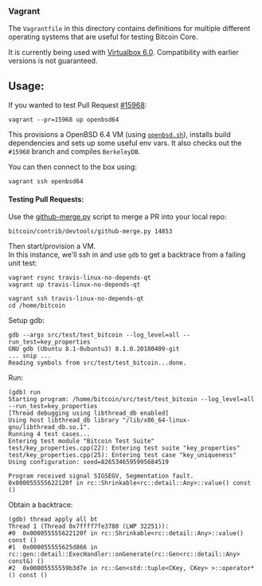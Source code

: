 ### Vagrant

The `Vagrantfile` in this directory contains definitions for multiple different operating systems that are useful for testing Bitcoin Core.

It is currently being used with [Virtualbox 6.0](https://www.virtualbox.org/). Compatibility with earlier versions is not guaranteed.

## Usage:

If you wanted to test Pull Request [#15968](https://github.com/bitcoin/bitcoin/pull/15968):

```shell
vagrant --pr=15968 up openbsd64
```

This provisions a OpenBSD 6.4 VM (using [`openbsd.sh`](/vagrant/openbsd.sh)), installs build dependencies and sets up some useful env vars.
It also checks out the `#15968` branch and compiles `BerkeleyDB`.

You can then connect to the box using:
```shell
vagrant ssh openbsd64
```

#### Testing Pull Requests:

Use the [github-merge.py](https://github.com/bitcoin/bitcoin/blob/master/contrib/devtools/github-merge.py) script to merge a PR into your local repo:
```
bitcoin/contrib/devtools/github-merge.py 14853
```

Then start/provision a VM.  
In this instance, we'll ssh in and use `gdb` to get a backtrace from a failing unit test:
```
vagrant rsync travis-linux-no-depends-qt
vagrant up travis-linux-no-depends-qt

vagrant ssh travis-linux-no-depends-qt
cd /home/bitcoin
```

Setup gdb:
```shell
gdb --args src/test/test_bitcoin --log_level=all --run_test=key_properties
GNU gdb (Ubuntu 8.1-0ubuntu3) 8.1.0.20180409-git
... snip ...
Reading symbols from src/test/test_bitcoin...done.
```

Run:
```shell
(gdb) run
Starting program: /home/bitcoin/src/test/test_bitcoin --log_level=all --run_test=key_properties
[Thread debugging using libthread_db enabled]
Using host libthread_db library "/lib/x86_64-linux-gnu/libthread_db.so.1".
Running 4 test cases...
Entering test module "Bitcoin Test Suite"
test/key_properties.cpp(22): Entering test suite "key_properties"
test/key_properties.cpp(25): Entering test case "key_uniqueness"
Using configuration: seed=8265346595995684519

Program received signal SIGSEGV, Segmentation fault.
0x000055555622120f in rc::Shrinkable<rc::detail::Any>::value() const ()
```

Obtain a backtrace:
```shell
(gdb) thread apply all bt
Thread 1 (Thread 0x7ffff7fe3780 (LWP 32251)):
#0  0x000055555622120f in rc::Shrinkable<rc::detail::Any>::value() const ()
#1  0x000055555625d866 in rc::gen::detail::ExecHandler::onGenerate(rc::Gen<rc::detail::Any> const&) ()
#2  0x00005555559b3d7e in rc::Gen<std::tuple<CKey, CKey> >::operator*() const ()
```

